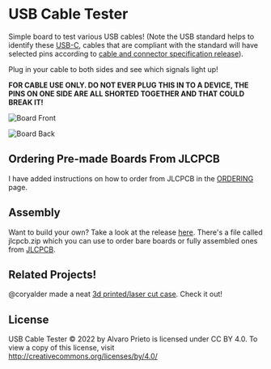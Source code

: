 # USB Cable Tester

Simple board to test various USB cables! (Note the USB standard helps to identify these [USB-C](https://www.usb.org/usb-type-cr-cable-and-connector-specification), cables that are compliant with the standard will have selected pins according to [cable and connector specification release](https://www.usb.org/sites/default/files/USB%20Type-C%202.2%20Release%20202210%20%281%29.zip)). 

Plug in your cable to both sides and see which signals light up!

**FOR CABLE USE ONLY. DO NOT EVER PLUG THIS IN TO A DEVICE, THE PINS ON ONE SIDE ARE ALL SHORTED TOGETHER AND THAT COULD BREAK IT!**

![Board Front](img/front.jpg)

![Board Back](img/back.jpg)

## Ordering Pre-made Boards From JLCPCB
I have added instructions on how to order from JLCPCB in the [ORDERING](ORDERING.md) page.

## Assembly
Want to build your own? Take a look at the release [here](https://github.com/alvarop/usb_c_cable_tester/releases/tag/v2.0). There's a file called jlcpcb.zip which you can use to order bare boards or fully assembled ones from [JLCPCB](https://jlcpcb.com/).

## Related Projects!
@coryalder made a neat [3d printed/laser cut case](https://github.com/coryalder/usb-c-tester-case). Check it out!

## License
USB Cable Tester © 2022 by Alvaro Prieto is licensed under CC BY 4.0. To view a copy of this license, visit http://creativecommons.org/licenses/by/4.0/
